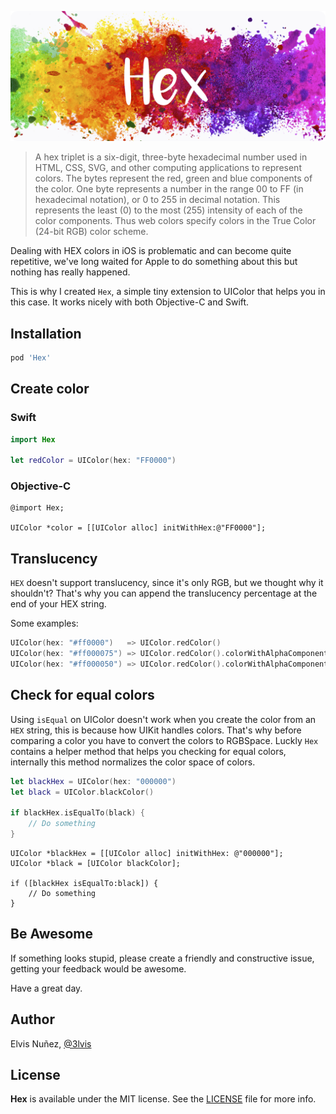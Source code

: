 ![Hex](https://raw.githubusercontent.com/3lvis/Hex/master/Images/hex.png)


>A hex triplet is a six-digit, three-byte hexadecimal number used in HTML, CSS, SVG, and other computing applications to represent colors. The bytes represent the red, green and blue components of the color. One byte represents a number in the range 00 to FF (in hexadecimal notation), or 0 to 255 in decimal notation. This represents the least (0) to the most (255) intensity of each of the color components. Thus web colors specify colors in the True Color (24-bit RGB) color scheme.

Dealing with HEX colors in iOS is problematic and can become quite repetitive, we've long waited for Apple to do something about this but nothing has really happened.

This is why I created `Hex`, a simple tiny extension to UIColor that helps you in this case. It works nicely with both Objective-C and Swift.

## Installation

```ruby
pod 'Hex'
```

## Create color

### Swift
``` swift
import Hex

let redColor = UIColor(hex: "FF0000")
```

### Objective-C

```objc
@import Hex;

UIColor *color = [[UIColor alloc] initWithHex:@"FF0000"];
```

## Translucency

`HEX` doesn't support translucency, since it's only RGB, but we thought why it shouldn't? That's why you can append the translucency percentage at the end of your HEX string. 

Some examples:

```swift
UIColor(hex: "#ff0000")   => UIColor.redColor()
UIColor(hex: "#ff000075") => UIColor.redColor().colorWithAlphaComponent(0.75)
UIColor(hex: "#ff000050") => UIColor.redColor().colorWithAlphaComponent(0.50)
```


## Check for equal colors

Using `isEqual` on UIColor doesn't work when you create the color from an `HEX` string, this is because how UIKit handles colors. That's why before comparing a color you have to convert the colors to RGBSpace. Luckly `Hex` contains a helper method that helps you  checking for equal colors, internally this method normalizes the color space of colors.

```swift
let blackHex = UIColor(hex: "000000")
let black = UIColor.blackColor()

if blackHex.isEqualTo(black) {
    // Do something
}
```

```objc
UIColor *blackHex = [[UIColor alloc] initWithHex: @"000000"];
UIColor *black = [UIColor blackColor];

if ([blackHex isEqualTo:black]) {
    // Do something
}
```

## Be Awesome

If something looks stupid, please create a friendly and constructive issue, getting your feedback would be awesome.

Have a great day.

## Author

Elvis Nuñez, [@3lvis](https://twitter.com/3lvis)

## License

**Hex** is available under the MIT license. See the [LICENSE](/LICENSE.md) file for more info.
